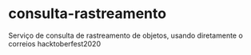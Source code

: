 # consulta-rastreamento
Serviço de consulta de rastreamento de objetos, usando diretamente o correios
hacktoberfest2020
